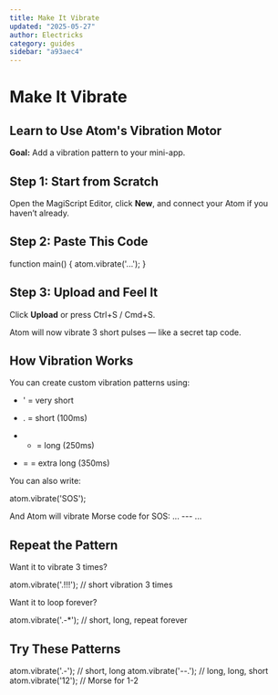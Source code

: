 ```yaml
---
title: Make It Vibrate
updated: "2025-05-27"
author: Electricks
category: guides
sidebar: "a93aec4"
---
```


# Make It Vibrate

## Learn to Use Atom's Vibration Motor

 
 
 
 
 **Goal:** Add a vibration pattern to your mini-app.

 
 
 
 
 ## Step 1: Start from Scratch

 
 
 
 
 Open the MagiScript Editor, click **New**, and connect your Atom if you haven’t already.

 
 
 
 
 ## Step 2: Paste This Code

 
 
 
 
 
 
 
 function main() {
 atom.vibrate('...');
}
 
 
 
 
 
 
 
 ## Step 3: Upload and Feel It

 
 
 
 
 Click **Upload** or press Ctrl+S / Cmd+S.

Atom will now vibrate 3 short pulses — like a secret tap code.

 
 
 
 
 ## How Vibration Works

 
 
 
 
 You can create custom vibration patterns using:

- ' = very short

- . = short (100ms)

- - = long (250ms)

- = = extra long (350ms)

You can also write:

 
 
 
 
 
 
 
 atom.vibrate('SOS');
 
 
 
 
 
 
 
 And Atom will vibrate Morse code for SOS: ... --- ...

 
 
 
 
 ## Repeat the Pattern

 
 
 
 
 Want it to vibrate 3 times?

 
 
 
 
 
 
 
 atom.vibrate('.!!!'); // short vibration 3 times
 
 
 
 
 
 
 
 Want it to loop forever?

 
 
 
 
 
 
 
 atom.vibrate('.-*'); // short, long, repeat forever
 
 
 
 
 
 
 
 ## Try These Patterns

 
 
 
 
 
 
 
 atom.vibrate('.-'); // short, long
atom.vibrate('--.'); // long, long, short
atom.vibrate('12'); // Morse for 1-2